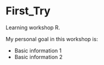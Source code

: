 # First_Try
Learning workshop R.

My personal goal in this workshop is:
- Basic information 1
- Basic information 2
